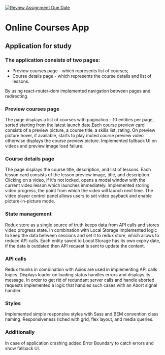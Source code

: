[![Review Assignment Due Date](https://classroom.github.com/assets/deadline-readme-button-24ddc0f5d75046c5622901739e7c5dd533143b0c8e959d652212380cedb1ea36.svg)](https://classroom.github.com/a/_2xjYeZK)

# Online Courses App

## Application for study

### The application consists of two pages:

- Preview courses page - which represents list of courses;
- Course details page - which represents the course details and list of lessons.

By using react-router-dom implemented navigation between pages and redirecting.

### Preview courses page

The page displays a list of courses with pagination - 10 entities per page, sorted starting from the latest launch date.Each course preview card consists of a preview picture, a course title, a skills list, rating. On preview picture hover, if available, starts to play muted course preview video otherwise displays the course preview picture. Implemented fallback UI on videos and preview image load failure.

### Course details page

The page displays the course title, description, and list of lessons. Each lesson card consists of the lesson preview image, title, and description. Clicking on a video, if it's not locked, opens a modal window with the current video lesson which launches immediately. Implemented storing video progress, the point from which the video will launch next time. The video player control panel allows users to set video payback and enable picture-in-picture mode.

### State management

Redux store as a single source of truth keeps data from API calls and stores video progress state. In combination with Local Storage implemented logic to keep the data between sessions and set it to redux store, which allows to reduce API calls. Each entity saved to Local Storage has its own expiry date, if the data is outdated then API request is sent to update the content.

### API calls

Redux thunks in combination with Axios are used in implementing API calls logics. Displays loader on loading status handles errors and displays its message. In order to get rid of redundant server calls and handle aborted requests implemented a logic that handles such cases with an Abort signal handler.

### Styles

Implemented simple responsive styles with Sass and BEM convention class naming. Responsiveness riched with grid, flex layout, and media queries.

### Additionally

In case of application crashing added Error Boundary to catch errors and show fallback UI.
